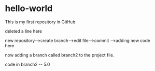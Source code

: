 # hello-world
This is my first repository in GitHub

deleted a line here

new repository-->create branch-->edit file-->commit  -->adding new code here

now adding a branch called branch2 to the project file.

code in branch2 -- 5.0
